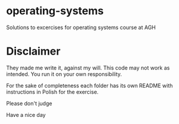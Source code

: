 # operating-systems
Solutions to excercises for operating systems course at AGH 

# Disclaimer 
They made me write it, against my will.
This code may not work as intended. You run it on your own responsibility.

For the sake of completeness each folder has its own README with instructions in Polish for the exercise.

Please don't judge

Have a nice day
